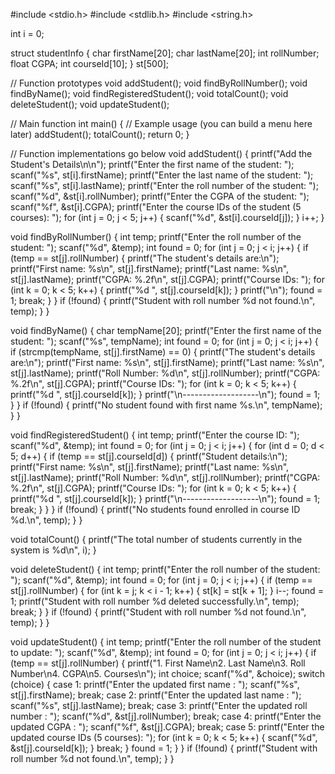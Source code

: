 #include <stdio.h>
#include <stdlib.h>
#include <string.h>

int i = 0;

struct studentInfo
{
    char firstName[20];
    char lastName[20];
    int rollNumber;
    float CGPA;
    int courseId[10];
} st[500];

// Function prototypes
void addStudent();
void findByRollNumber();
void findByName();
void findRegisteredStudent();
void totalCount();
void deleteStudent();
void updateStudent();

// Main function
int main()
{
    // Example usage (you can build a menu here later)
    addStudent();
    totalCount();
    return 0;
}

// Function implementations go below
void addStudent()
{
    printf("Add the Student's Details\n\n");
    printf("Enter the first name of the student: ");
    scanf("%s", st[i].firstName);
    printf("Enter the last name of the student: ");
    scanf("%s", st[i].lastName);
    printf("Enter the roll number of the student: ");
    scanf("%d", &st[i].rollNumber);
    printf("Enter the CGPA of the student: ");
    scanf("%f", &st[i].CGPA);
    printf("Enter the course IDs of the student (5 courses): ");
    for (int j = 0; j < 5; j++)
    {
        scanf("%d", &st[i].courseId[j]);
    }
    i++;
}

void findByRollNumber()
{
    int temp;
    printf("Enter the roll number of the student: ");
    scanf("%d", &temp);
    int found = 0;
    for (int j = 0; j < i; j++)
    {
        if (temp == st[j].rollNumber)
        {
            printf("The student's details are:\n");
            printf("First name: %s\n", st[j].firstName);
            printf("Last name: %s\n", st[j].lastName);
            printf("CGPA: %.2f\n", st[j].CGPA);
            printf("Course IDs: ");
            for (int k = 0; k < 5; k++)
            {
                printf("%d ", st[j].courseId[k]);
            }
            printf("\n");
            found = 1;
            break;
        }
    }
    if (!found)
    {
        printf("Student with roll number %d not found.\n", temp);
    }
}

void findByName()
{
    char tempName[20];
    printf("Enter the first name of the student: ");
    scanf("%s", tempName);
    int found = 0;
    for (int j = 0; j < i; j++)
    {
        if (strcmp(tempName, st[j].firstName) == 0)
        {
            printf("The student's details are:\n");
            printf("First name: %s\n", st[j].firstName);
            printf("Last name: %s\n", st[j].lastName);
            printf("Roll Number: %d\n", st[j].rollNumber);
            printf("CGPA: %.2f\n", st[j].CGPA);
            printf("Course IDs: ");
            for (int k = 0; k < 5; k++)
            {
                printf("%d ", st[j].courseId[k]);
            }
            printf("\n-------------------\n");
            found = 1;
        }
    }
    if (!found)
    {
        printf("No student found with first name %s.\n", tempName);
    }
}

void findRegisteredStudent()
{
    int temp;
    printf("Enter the course ID: ");
    scanf("%d", &temp);
    int found = 0;
    for (int j = 0; j < i; j++)
    {
        for (int d = 0; d < 5; d++)
        {
            if (temp == st[j].courseId[d])
            {
                printf("Student details:\n");
                printf("First name: %s\n", st[j].firstName);
                printf("Last name: %s\n", st[j].lastName);
                printf("Roll Number: %d\n", st[j].rollNumber);
                printf("CGPA: %.2f\n", st[j].CGPA);
                printf("Course IDs: ");
                for (int k = 0; k < 5; k++)
                {
                    printf("%d ", st[j].courseId[k]);
                }
                printf("\n-------------------\n");
                found = 1;
                break;
            }
        }
    }
    if (!found)
    {
        printf("No students found enrolled in course ID %d.\n", temp);
    }
}

void totalCount()
{
    printf("The total number of students currently in the system is %d\n", i);
}

void deleteStudent()
{
    int temp;
    printf("Enter the roll number of the student: ");
    scanf("%d", &temp);
    int found = 0;
    for (int j = 0; j < i; j++)
    {
        if (temp == st[j].rollNumber)
        {
            for (int k = j; k < i - 1; k++)
            {
                st[k] = st[k + 1];
            }
            i--;
            found = 1;
            printf("Student with roll number %d deleted successfully.\n", temp);
            break;
        }
    }
    if (!found)
    {
        printf("Student with roll number %d not found.\n", temp);
    }
}

void updateStudent()
{
    int temp;
    printf("Enter the roll number of the student to update: ");
    scanf("%d", &temp);
    int found = 0;
    for (int j = 0; j < i; j++)
    {
        if (temp == st[j].rollNumber)
        {
            printf("1. First Name\n2. Last Name\n3. Roll Number\n4. CGPA\n5. Courses\n");
            int choice;
            scanf("%d", &choice);
            switch (choice)
            {
            case 1:
                printf("Enter the updated first name : ");
                scanf("%s", st[j].firstName);
                break;
            case 2:
                printf("Enter the updated last name : ");
                scanf("%s", st[j].lastName);
                break;
            case 3:
                printf("Enter the updated roll number : ");
                scanf("%d", &st[j].rollNumber);
                break;
            case 4:
                printf("Enter the updated CGPA : ");
                scanf("%f", &st[j].CGPA);
                break;
            case 5:
                printf("Enter the updated course IDs (5 courses): ");
                for (int k = 0; k < 5; k++)
                {
                    scanf("%d", &st[j].courseId[k]);
                }
                break;
            }
            found = 1;
        }
    }
    if (!found)
    {
        printf("Student with roll number %d not found.\n", temp);
    }
}
